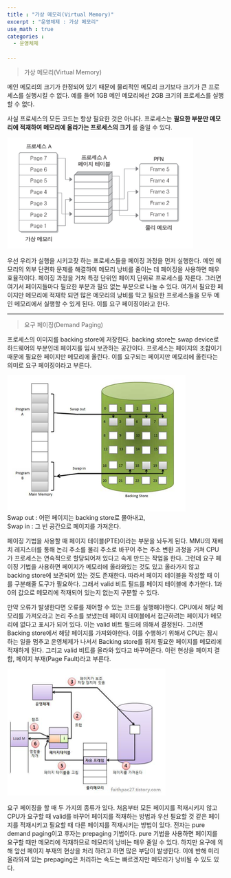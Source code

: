 ```yaml
---
title : "가상 메모리(Virtual Memory)"
excerpt : "운영체제 : 가상 메모리"
use_math : true
categories :
  - 운영체제

---
```


> 가상 메모리(Virtual Memory)  

메인 메모리의 크기가 한정되어 있기 때문에 물리적인 메모리 크기보다 크기가 큰 프로세스를 실행시킬 수 없다. 예를 들어 1GB 메인 메모리에선 2GB 크기의 프로세스를 실행할 수 없다.  

사실 프로세스의 모든 코드는 항상 필요한 것은 아니다. 프로세스는 **필요한 부분만 메모리에 적재하여 메모리에 올라가는 프로세스의 크기** 를 줄일 수 있다.  

![](/assets/images/가상메모리1.png)  

우선 우리가 실행을 시키고잦 하는 프로세스들을 페이징 과정을 먼저 실행한다. 메인 메모리의 외부 단편화 문제를 해결하여 메모리 낭비를 줄이는 데 페이징을 사용하면 매우 효율적이다. 페이징 과정을 거쳐 특정 단위인 페이지 단위로 프로세스를 자른다. 그러면 여기서 페이지들마다 필요한 부분과 필요 없는 부분으로 나눌 수 있다. 여기서 필요한 페이지만 메모리에 적재학 되면 많은 메모리의 낭비를 막고 필요한 프로세스들을 모두 메인 메모리에서 실행할 수 있게 된다. 이를 요구 페이징이라고 한다.  

---

> 요구 페이징(Demand Paging)  

프로세스의 이미지를 backing store에 저장한다. backing store는 swap device로 하드웨어의 부분인데 페이지를 임시 보관하는 공간이다. 프로세스는 페이지의 조합이기 때문에 필요한 페이지만 메모리에 올린다. 이를 요구되는 페이지만 메모리에 올린다는 의미로 요구 페이징이라고 부른다.  

![](/assets/images/가상메모리2.png)  
Swap out : 어떤 페이지는 backing store로 몰아내고,  
Swap in : 그 빈 공간으로 페이지를 가져온다.  

페이징 기법을 사용할 때 페이지 테이블(PTE)이라는 부분을 놔두게 된다. MMU의 재배치 레지스터를 통해 논리 주소를 물리 주소로 바꾸어 주는 주소 변환 과정을 거쳐 CPU가 프로세스는 연속적으로 할당되어져 있다고 속게 만드는 작업을 한다. 그런데 요구 페이징 기법을 사용하면 페이지가 메모리에 올라와있는 것도 있고 올라가지 않고 backing store에 보관되어 있는 것도 존재한다. 따라서 페이지 테이블을 작성할 때 이를 구분해줄 도구가 필요하다. 그래서 valid 비트 필드를 페이지 테이블에 추가한다. 1과 0의 값으로 메모리에 적재되어 있는지 없는지 구분할 수 있다.  

만약 오류가 발생한다면 오류를 제어할 수 있는 코드를 실행해야한다. CPU에서 해당 메모리를 가져오라고 논리 주소를 보냈는데 페이지 테이블에서 접근하려는 페이지가 메모리에 없다고 표시가 되어 있다. 이는 valid 비트 필드에 의해서 결정된다. 그러면 Backing store에서 해당 페이지를 가져와야한다. 이를 수행하기 위해서 CPU는 잠시 하는 일을 멈추고 운영체제가 나서서 Backing store를 뒤져 필요한 페이지를 메모리에 적재하게 된다. 그리고 valid 비트를 올라와 있다고 바꾸어준다. 이런 현상을 페이지 결함, 페이지 부재(Page Fault)라고 부른다.  

![](/assets/images/가상메모리3.png)  

요구 페이징을 할 때 두 가지의 종류가 있다. 처음부터 모든 페이지를 적재시키지 않고 CPU가 요구할 때 valid를 바꾸어 페이지를 적재하는 방법과 우선 필요할 것 같은 페이지를 적재시키고 필요할 때 다른 페이지를 적재시키는 방법이 있다. 전자는 pure demand paging이고 후자는 prepaging 기법이다. pure 기법을 사용하면 페이지를 요구할 때만 메모리에 적재하므로 메모리의 낭비는 매우 줄일 수 있다. 하지만 요구에 의해 앞선 페이지 부재의 현상을 처리 하려고 하면 많은 부담이 발생한다. 이에 반해 미리 올라와져 있는 prepaging은 처리하는 속도는 빠르겠지만 메모리가 낭비될 수 있도 있다.  
